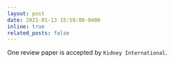 ```yaml
---
layout: post
date: 2021-01-13 15:59:00-0400
inline: true
related_posts: false
---
```


One review paper is accepted by `Kidney International`.

